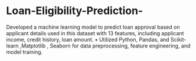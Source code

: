# Loan-Eligibility-Prediction-
Developed a machine learning model to predict loan     approval based on applicant details used in this  dataset    with 13 features, including applicant income, credit     history, loan amount.  • Utilized Python, Pandas, and Scikit-learn ,Matplotlib ,  Seaborn for data preprocessing, feature engineering, and  model training. 
